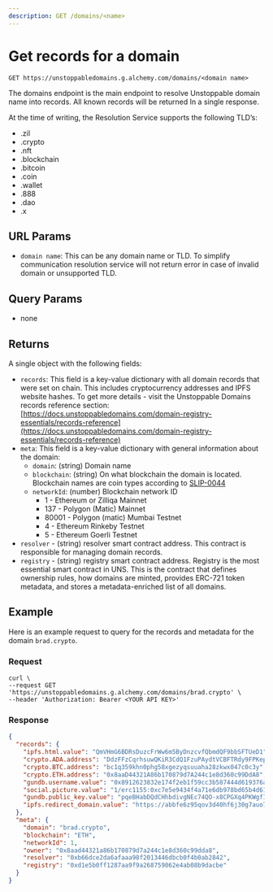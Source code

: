 ```yaml
---
description: GET /domains/<name>
---
```


# Get records for a domain



`GET https://unstoppabledomains.g.alchemy.com/domains/<domain name>`

The domains endpoint is the main endpoint to resolve Unstoppable domain name into records. All known records will be returned In a single response.

At the time of writing, the Resolution Service supports the following TLD’s:

* .zil
* .crypto
* .nft
* .blockchain
* .bitcoin
* .coin
* .wallet
* .888
* .dao
* .x

## URL Params

* `domain name`: This can be any domain name or TLD. To simplify communication resolution service will not return error in case of invalid domain or unsupported TLD.

## Query Params

* none

## Returns

A single object with the following fields:

* `records`: This field is a key-value dictionary with all domain records that were set on chain. This includes cryptocurrency addresses and IPFS website hashes. To get more details - visit the Unstoppable Domains records reference section: [https://docs.unstoppabledomains.com/domain-registry-essentials/records-reference](https://docs.unstoppabledomains.com/domain-registry-essentials/records-reference)
* `meta`: This field is a key-value dictionary with general information about the domain:
  * `domain`: (string) Domain name
  * `blockchain`: (string) On what blockchain the domain is located. Blockchain names are coin types according to [SLIP-0044](https://github.com/satoshilabs/slips/blob/master/slip-0044.md)
  * `networkId`: (number) Blockchain network ID
    * 1 - Ethereum or Zilliqa Mainnet
    * 137 - Polygon (Matic) Mainnet
    * 80001 - Polygon (matic) Mumbai Testnet
    * 4 - Ethereum Rinkeby Testnet
    * 5 - Ethereum Goerli Testnet
* `resolver` - (string) resolver smart contract address. This contract is responsible for managing domain records.
* `registry` - (string) registry smart contract address. Registry is the most essential smart contract in UNS. This is the contract that defines ownership rules, how domains are minted, provides ERC-721 token metadata, and stores a metadata-enriched list of all domains.

## Example

Here is an example request to query for the records and metadata for the domain `brad.crypto`.

### Request

```
curl \
--request GET 'https://unstoppabledomains.g.alchemy.com/domains/brad.crypto' \
--header 'Authorization: Bearer <YOUR API KEY>'
```

### Response

```json
{
  "records": {
    "ipfs.html.value": "QmVHmG6BDRsDuzcFrWw6m5ByDnzcvfQbmdQF9bbSFTUeD1",
    "crypto.ADA.address": "DdzFFzCqrhsuwQKiR3CdQ1FzuPAydtVCBFTRdy9FPKepAHEoXCee2qrio975M4cEbqYwZBsWJTNyrJ8NLJmAReSwAakQEHWBEd2HvSS7",
    "crypto.BTC.address": "bc1q359khn0phg58xgezyqsuuaha28zkwx047c0c3y",
    "crypto.ETH.address": "0x8aaD44321A86b170879d7A244c1e8d360c99DdA8",
    "gundb.username.value": "0x8912623832e174f2eb1f59cc3b587444d619376ad5bf10070e937e0dc22b9ffb2e3ae059e6ebf729f87746b2f71e5d88ec99c1fb3c7c49b8617e2520d474c48e1c",
    "social.picture.value": "1/erc1155:0xc7e5e9434f4a71e6db978bd65b4d61d3593e5f27/14317",
    "gundb.public_key.value": "pqeBHabDQdCHhbdivgNEc74QO-x8CPGXq4PKWgfIzhY.7WJR5cZFuSyh1bFwx0GWzjmrim0T5Y6Bp0SSK0im3nI",
    "ipfs.redirect_domain.value": "https://abbfe6z95qov3d40hf6j30g7auo7afhp.mypinata.cloud/ipfs/Qme54oEzRkgooJbCDr78vzKAWcv6DDEZqRhhDyDtzgrZP6"
  },
  "meta": {
    "domain": "brad.crypto",
    "blockchain": "ETH",
    "networkId": 1,
    "owner": "0x8aad44321a86b170879d7a244c1e8d360c99dda8",
    "resolver": "0xb66dce2da6afaaa98f2013446dbcb0f4b0ab2842",
    "registry": "0xd1e5b0ff1287aa9f9a268759062e4ab08b9dacbe"
  }
}
```
